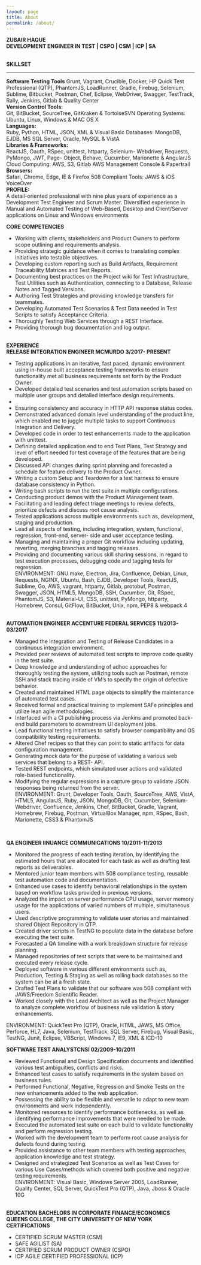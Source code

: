 ```yaml
---
layout: page
title: About
permalink: /about/
---
```


<amp-img width="83.33" height="57.33" layout="responsive" src="http://insights.dice.com/wp-content/uploads/2014/07/C-Programming.jpg"></amp-img>

<b>ZUBAIR HAQUE<br>
DEVELOPMENT ENGINEER IN TEST | CSPO | CSM | ICP | SA</b><br><br>

<b>SKILLSET</b>
<hr>
<b>Software Testing Tools</b>
Grunt, Vagrant, Crucible, Docker, HP Quick Test Professional (QTP), PhantomJS, LoadRunner, Gradle, Firebug, Selenium, Sublime, Bitbucket, Postman, Chef, Eclipse, WebDriver, Swagger, TestTrack, Rally, Jenkins, Gitlab & Quality Center<br>
<b>Version Control Tools:</b><br>
Git, BitBucket, SourceTree, GitKraken & TortoiseSVN Operating Systems: Ubuntu, Linux, Windows
& MAC OS X<br>
<b>Languages:</b><br>
Ruby, Python, HTML, JSON, XML & Visual Basic Databases:
MongoDB, EJDB, MS SQL Server, Oracle, MySQL & VistA<br>
<b>Libraries & Frameworks:</b><br>
ReactJS, Oauth, RSpec, unittest, httparty, Selenium- Webdriver, Requests, PyMongo, JWT, Page- Object, Behave, Cucumber, Marionette & AngularJS Cloud Computing:
AWS, S3, Gitlab
AWS Management Console & Papertrail<br>
<b>Browsers:</b><br>
Safari, Chrome, Edge, IE & Firefox
508 Compliant Tools: JAWS & iOS VoiceOver<br>
<b>PROFILE:</b><br>
A detail-oriented professional with nine plus years of experience as a Development Test Engineer and Scrum Master. Diversified experience in Manual and Automated Testing of Web-Based, Desktop and Client/Server applications on Linux and Windows environments<br>

<b>CORE COMPETENCIES</b>
<ul>
<li>Working with clients, stakeholders and Product Owners to perform scope outlining and requirements analysis.</li>
<li>Providing strategic guidance when it comes to translating complex initiatives into testable objectives.</li>
<li>Developing custom reporting such as Build Artifacts, Requirement Traceability Matrices and Test Reports.
</li>
<li>Documenting best practices on the Project wiki for Test Infrastructure, Test Utilities such as Authentication, connecting to a Database, Release Notes and Tagged Versions.</li>
<li>Authoring Test Strategies and providing knowledge transfers for teammates.</li>
<li>Developing Automated Test Scenarios & Test Data needed in Test Scripts to satisfy Acceptance Criteria.</li>
<li>Thoroughly Testing Web Services through a REST Interface.</li>
<li>Providing thorough bug documentation and log output.</li>
</ul><br>
<b>EXPERIENCE<br>
RELEASE INTEGRATION ENGINEER MCMURDO 3/2017- PRESENT</b>
<ul>
<li>Testing applications in an iterative, fast paced, dynamic environment using in-house built acceptance testing frameworks to ensure functionality met all business requirements set forth by the Product Owner.</li>
<li>Developed detailed test scenarios and test automation scripts based on multiple user groups and detailed interface design requirements.<li>
<li>Ensuring consistency and accuracy in HTTP API response status codes.</li>
<li>Demonstrated advanced domain level understanding of the product line, which enabled me to juggle multiple tasks to support Continuous Integration and Delivery.</li>
<li>Developed code in order to test enhancements made to the application with unittest.</li>
<li>Defining detailed application end to end Test Plans, Test Strategy and level of effort needed for test coverage of the features that are being developed.</li>
<li>Discussed API changes during sprint planning and forecasted a schedule for feature delivery to the Product Owner.</li>
<li>Writing a custom Setup and Teardown for a test harness to ensure database consistency in Python.</li>
<li>Writing bash scripts to run the test suite in multiple configurations.</li>
<li>Conducting product demos with the Product Management team.</li>
<li>Facilitating and leading defect triage meetings to review defects, prioritize defects and discuss root
cause analysis.</li>
<li>Tested applications across multiple environments such as, development, staging and production.</li>
<li>
Lead all aspects of testing, including integration, system, functional, regression, front-end, server-
side and user acceptance testing.</li>
<li>
Managing and maintaining a proper Git workflow including updating, reverting, merging branches
and tagging releases.</li>
<li>Providing and documenting various skill sharing sessions, in regard to test execution processes,
debugging code and tagging tests for regression.</li>
ENVIRONMENT: GNU make, Electron, Jira, Confluence, Debian, Linux, Requests, NGINX, Ubuntu, Bash, EJDB, Developer Tools, ReactJS, Sublime, Go, AWS, vagrant, httparty, Gitlab, protobuf, Postman, Swagger, JSON, HTML5, MongoDB, SSH, Cucumber, Git, RSpec, PhantomJS, S3, Material-UI, CSS, unittest, PyMongo, httparty, Homebrew, Consul, GitFlow, BitBucket, Unix, npm, PEP8 & webpack 4
</ul>

<br>
<b>AUTOMATION ENGINEER ACCENTURE FEDERAL SERVICES 11/2013-03/2017</b><br>
<ul>
<li>
Managed the Integration and Testing of Release Candidates in a continuous integration environment.</li>
<li>Provided peer reviews of automated test scripts to improve code quality in the test suite.</li>
<li>Deep knowledge and understanding of adhoc approaches for thoroughly testing the system,
utilizing tools such as Postman, remote SSH and stack tracing inside of VM’s to specify the origin of
defective behavior.</li>
<li>Created and maintained HTML page objects to simplify the maintenance of automated test cases.</li>
<li>Received formal and practical training to implement SAFe principles and utilize lean agile
methodologies.</li>
<li>Interfaced with a CI publishing process via Jenkins and promoted back-end build parameters to
downstream UI deployment jobs.</li>
<li>Lead functional testing initiatives to satisfy browser compatibility and OS compatibility testing
requirements.</li>
<li>Altered Chef recipes so that they can point to static artifacts for data configuration management.</li>
<li>Generating mock data for the purpose of validating a various web services that belong to a REST-
API.</li>
<li>Tested REST endpoints, which simulated user actions and validated role-based functionality.</li>
<li>
Modifying the regular expressions in a capture group to validate JSON responses being returned
from the server.</li>
ENVIRONMENT: Grunt, Developer Tools, Oauth, SourceTree, AWS, VistA, HTML5, AngularJS, Ruby, JSON, MongoDB, Git, Cucumber, Selenium-Webdriver, Confluence, Jenkins, Chef, BitBucket, Gradle, Vagrant, Homebrew, Firebug, Postman, VirtualBox Manager, npm, RSpec, Bash, Marionette, CSS3 & PhantomJS
</ul><br>

<b>QA ENGINEER IINUANCE COMMUNICATIONS 10/2011-11/2013</b><br>
<ul>
<li>Monitored the progress of each testing iteration, by identifying the estimated hours that are allocated for each task as well as drafting test reports as deliverables.</li>
<li>Mentored junior team members with 508 compliance testing, reusable test automation code and documentation.</li>
<li>Enhanced use cases to identify behavioral relationships in the system based on workflow tasks provided in previous versions.</li>
<li>Analyzed the impact on server performance CPU usage, server memory usage for the applications of varied numbers of multiple, simultaneous users.</li>
<li>Used descriptive programming to validate user stories and maintained shared Object Repository in QTP.</li>
<li>Created driver scripts in TestNG to populate data in the database before executing the test suite.</li>
<li>Forecasted a QA timeline with a work breakdown structure for release planning.</li>
<li>Managed repositories of test scripts that were to be maintained and executed every release cycle.</li>
<li>Deployed software in various different environments such as, Production, Testing & Staging as well
as rolling back databases so the system can be at a fresh state.</li>
<li>Drafted Test Plans to validate that our software was 508 compliant with JAWS/Freedom Scientific
Reader.</li>
<li>Worked closely with the Lead Architect as well as the Project Manager to analyze complete
workflow of business rule validation & story enhancements.</li>
</ul>
ENVIRONMENT: QuickTest Pro (QTP), Oracle, HTML, JAWS, MS Office, Perforce, HL7, Java, Selenium, TestTrack, SQL Server, Firebug, Visual Basic, TestNG, Junit, Eclipse, VBScript, Windows 7, IE9, XML & ICD-10<br>

<b>SOFTWARE TEST ANALYSTCNSI 02/2009-10/2011</b>
<ul>
<li>Reviewed Functional and Design Specification documents and identified various test ambiguities, conflicts and risks.</li>
<li>Enhanced test cases to satisfy requirements in the system based on business rules.</li>
<li>Performed Functional, Negative, Regression and Smoke Tests on the new enhancements added to
the web application.</li>
<li>Possessing the ability to be flexible and versatile to adapt to new team environments and work
independently.</li>
<li>Monitored resources to identify performance bottlenecks, as well as identifying performance
improvements that were needed to be made.</li>
<li>Executed the automated test suite on each build to validate functionality and perform regression
testing.</li>
<li>Worked with the development team to perform root cause analysis for defects found during testing.</li>
<li>Provided assistance to other team members with testing approaches, application knowledge and
test strategy.</li>
<li>Designed and strategized Test Scenarios as well as Test Cases for various Use Cases/methods which
covered both positive and negative testing requirements.</li>
ENVIRONMENT: Visual Basic, Windows Server 2005, LoadRunner, Quality Center, SQL Server, QuickTest Pro (QTP), Java, Jboss & Oracle 10G
</ul><br>
<b>EDUCATION
BACHELORS IN CORPORATE FINANCE/ECONOMICS <br>QUEENS COLLEGE, THE CITY UNIVERSITY OF NEW YORK</b>
<b>CERTIFICATIONS</b>
<ul>
<li>CERTIFIED SCRUM MASTER (CSM)</li>
<li>SAFE AGILIST (SA)</li>
<li>CERTIFIED SCRUM PRODUCT OWNER (CSPO)</li>
<li>ICP AGILE CERTIFIED PROFESSIONAL (ICP)</li>
</ul>
